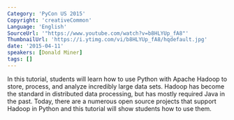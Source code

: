 ```yaml
---
Category: 'PyCon US 2015'
Copyright: 'creativeCommon'
Language: 'English'
SourceUrl: '"https://www.youtube.com/watch?v=b8HLYUp_fA8"'
ThumbnailUrl: 'https://i.ytimg.com/vi/b8HLYUp_fA8/hqdefault.jpg'
date: '2015-04-11'
speakers: [Donald Miner]
tags: []
---
```

In this tutorial, students will learn how to use Python with Apache Hadoop to store, process, and analyze incredibly large data sets. Hadoop has become the standard in distributed data processing, but has mostly required Java in the past. Today, there are a numerous open source projects that support Hadoop in Python and this tutorial will show students how to use them.

